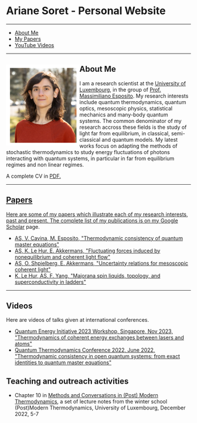 # Ariane Soret - Personal Website

---

- [About Me](#about-me)
- [My Papers](#my-papers)
- [YouTube Videos](#youtube-videos)

--- 

## <img src="selfie.png" style="float: left;" alt="drawing" width="200"/>  About Me 
I am a research scientist at the [University of Luxembourg](https://www.uni.lu/fstm-en/research-departments/department-of-physics-materials-science/), in the group of [Prof. Massimiliano Esposito](https://sites.google.com/site/massimilianoespositogennaro/home). My research interests include quantum thermodynamics, quantum optics, mesoscopic physics, statistical mechanics and many-body quantum systems. The common denominator of my research accross these fields is the study of light far from equilibrium, in classical, semi-classical and quantum models. My latest works focus on adapting the methods of stochastic thermodynamics to study energy fluctuations of photons interacting with quantum systems, in particular in far from equilibrium regimes and non linear regimes.  

A complete CV in <a href="/CV_Soret_english.pdf"> PDF.

---

## Papers

Here are some of my papers which illustrate each of my research interests, past and present. The complete list of my publications is on my [Google Scholar](https://scholar.google.com/citations?view_op=list_works&hl=fr&hl=fr&user=u_wKph8AAAAJ) page.

- [AS, V. Cavina, M. Esposito, "Thermodynamic consistency of quantum master equations"](https://journals.aps.org/pra/abstract/10.1103/PhysRevA.106.062209)
- [AS, K. Le Hur, E. Akkermans, "Fluctuating forces induced by nonequilibrium and coherent light flow"](https://journals.aps.org/prl/abstract/10.1103/PhysRevLett.124.136803)
- [AS, O. Shpielberg, E. Akkermans, "Uncertainty relations for mesoscopic coherent light"](https://iopscience.iop.org/article/10.1088/1742-5468/ac3e6b/meta)
- [K. Le Hur, AS, F. Yang, "Majorana spin liquids, topology, and superconductivity in ladders"](https://journals.aps.org/prb/abstract/10.1103/PhysRevB.96.205109)

  
---

## Videos

Here are videos of talks given at international conferences.

- [Quantum Energy Initiative 2023 Workshop, Singapore, Nov 2023, "Thermodynamics of coherent energy exchanges between lasers and atoms"](https://youtu.be/c56WOCmccCs?si=Q8EMjbNYzR8pgxRV)
- [Quantum Thermodynamics Conference 2022, June 2022, "Thermodynamic consistency in open quantum systems: from exact identities to quantum master equations"](https://www.youtube.com/watch?v=zwIlNHgKnRg)


## Teaching and outreach activities

- Chapter 10 in [Methods and Conversations in (Post) Modern Thermodynamics](https://arxiv.org/pdf/2311.01250.pdf), a set of lecture notes from the winter school (Post)Modern Thermodynamics, University of Luxembourg, December 2022, 5-7
